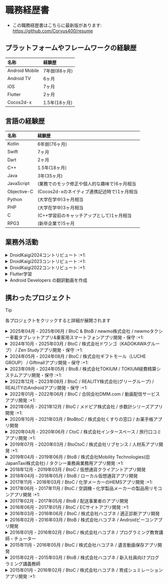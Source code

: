 <!-- ---
stylesheet: https://cdnjs.cloudflare.com/ajax/libs/github-markdown-css/2.10.0/github-markdown.min.css
body_class: markdown-body
css: |-
  .page-break { page-break-after: always; }
  .markdown-body { font-size: 11px; }
  .markdown-body pre > code { white-space: pre-wrap; }
--- -->

# 職務経歴書

- この職務経歴書はこちらに最新版があります: https://github.com/Corvus400/resume

## プラットフォームやフレームワークの経験歴

|      名称      | 経験歴        |
|:---------------|:-----------|
| Android Mobile | 7年弱(88ヶ月)  |
| Android TV     | 6ヶ月        |
| iOS            | 7ヶ月        |
| Flutter        | 2ヶ月        |
| Cocos2d-x      | 1.5年(18ヶ月) |

## 言語の経験歴

|     名称    | 経験歴                          |
|:------------|:-----------------------------|
| Kotlin      | 6年弱(76ヶ月)                    |
| Swift       | 7ヶ月                          |
| Dart        | 2ヶ月                          |
| C++         | 1.5年(18ヶ月)                   |
| Java        | 3年(35ヶ月)                     |
| JavaScript  | (業務でのモック修正や個人的な趣味で)6ヶ月相当     |
| Objective-C | (Cocos2d-xのネイティブ連携記述時で)1ヶ月相当 |
| Python      | (大学在学中)3ヶ月相当                 |
| PHP         | (大学在学中)3ヶ月相当                 |
| C           | (C++学習前のキャッチアップとして)1ヶ月相当     |
| RPG3        | (新卒企業で)5ヶ月                   |

<div class="page-break"></div>

## 業務外活動

<details><summary>DroidKaigi2024コントリビュート :+1: </summary>

- 8/11のリポジトリ公開から9/10までの31日間コントリビュートしました
- 結果と貢献を通じて何を学んだかはZennに纏めておりますのでそちらをご覧ください
  - [DroidKaigi2024のカンファレンスアプリに107個のPRがマージされました(一ヶ月間継続貢献)](https://zenn.dev/todayama_r/articles/55ddcb366cbc50)
- 3年連続[Welcome Talkにてオーガナイザーの方々と並ぶ形でご紹介頂きました](https://x.com/Todayama_R/status/1834398835327861168)
- 今年も去年同様[Takahiromさんに並ぶ二位の位置を占めることが出来ました](https://x.com/Todayama_R/status/1834398443361763519)

</details>

<details><summary>DroidKaigi2023コントリビュート :+1: </summary>

- 8/14のリポジトリ公開から9/13までの30日間コントリビュートしました
- 結果と貢献を通じて何を学んだかは[Zenn](https://zenn.dev/todayama_r/articles/404e358eaac1f1)に纏めておりますのでそちらをご覧ください
- 今年も前年同様[Welcome Talkにてオーガナイザーの方々と並ぶ形でご紹介頂きました](https://x.com/Todayama_R/status/1702496851340193816?s=20)
- 今年は去年より貢献順位が一つ上がり[Takahiromさんに並ぶ二位の位置を占めることが出来ました](https://twitter.com/Todayama_R/status/1702496604190847010)

</details>

<details><summary>DroidKaigi2022コントリビュート :+1: </summary>

- 9/6のリポジトリ公開から10/2までの26日間で[大小様々なPRを38個](https://github.com/DroidKaigi/conference-app-2022/pulls?q=is%3Apr+author%3ACorvus400+)作成
  - その内2個にリポジトリオーナーの[takahirom](https://github.com/takahirom)さんより[awesomeタグ](https://github.com/DroidKaigi/conference-app-2022/pulls?q=is%3Apr+author%3ACorvus400+is%3Aclosed+label%3Aawesome)を頂きました
- [Issueも16個消化し内5個がhigh priorityのもの](https://github.com/DroidKaigi/conference-app-2022/issues?q=is%3Aissue+assignee%3ACorvus400)でした
- [DroidKaigi2022 Day1 の Welcome Talk　にてオーガナイザーの方々と並ぶ形でご紹介頂きました](https://www.youtube.com/watch?v=P8BZw_yCokc&t=5327s)

![Insights](images/Insights.png)

</details>

<details><summary>Flutter学習</summary>

- [Flutter for Android developers](https://docs.flutter.dev/get-started/flutter-for/android-devs), [Flutter Layout Cheat Sheet](https://medium.com/flutter-community/flutter-layout-cheat-sheet-5363348d037e), [Flutter Gallery](https://gallery.flutter.dev/#/) の内容を踏まえて学習
  - https://github.com/Corvus400/my-flutter-cook-book-animation-app
  - https://github.com/Corvus400/my-flutter-for-android-developers-app
  - https://github.com/Corvus400/my_flutter_layout_cheat_seat_app
  - https://github.com/Corvus400/my_flutter_animation_tutorial_app
  - https://github.com/Corvus400/my-flutter-cook-book-effects-app

</details>

<details><summary>Android Developers の翻訳動画を作成</summary>

- 参画先のキャッチアップ時間で話題として提供 https://zenn.dev/todayama_r

</details>

<div class="page-break"></div>

## 携わったプロジェクト

> [!TIP]
> 各プロジェクトをクリックすると詳細が展開されます

<details><summary>2025年04月 - 2025年06月 / BtoC & BtoB / newmo株式会社 / newmoタクシー車載タブレットアプリ&乗客用スマートフォンアプリ開発・保守 :+1: </summary>

# 触れた技術スタック

- Kotlin, Jetpack Compose, Android, GraphQL(Federation), Kotlin Coroutine, Figma, GoogleMapsAPI, Datadog, Devin, Linear, Slack, MagicPod

# 概要

- 乗客が使用するアプリのストアは[此方](https://apps.apple.com/us/app/newmo-%E3%83%8B%E3%83%A5%E3%83%BC%E3%83%A2-%E3%82%BF%E3%82%AF%E3%82%B7%E3%83%BC-%E3%83%A9%E3%82%A4%E3%83%89%E3%82%B7%E3%82%A7%E3%82%A2%E3%82%A2%E3%83%97%E3%83%AA/id6738711799?mt=8)
- タクシーの乗務員が使用するタブレットのアプリはストアを使用して公開していない。
- モノリポジトリのため、Android/iOS/Web/BE全てが単一のリポジトリにて開発されている。
- 通信はGraphQLに統一されている。
  - BFFパターンではなく[Federationパターン](https://graphql.org/learn/federation/)が採用されている。
  - そのため、サブグラフとスーパーグラフが存在する。
- 乗客・乗務員両方のアプリはGoogleMap部分などComposeに対応していない部分以外はComposeで画面が構成されている。

# 担当

- 乗客用アプリ・乗務員用アプリ両方の機能追加・保守を担当。
- チーム人数は10人以上(担当が固定されていないので、人数は変動)
- リリースは一週間ごとに行われ、当番制で行うため自分も担当。
- 後半は乗務員用アプリの施策対応やMagicPodを使ったテストケースの追加がメイン。

# 課題

- 乗客用アプリはiOS側より開発が遅れていたので、iOSのリリース完了後にAndroidを普段開発していない人もオンボーディングを受けた上でコードを書いている。
  - そのため、Androidの経験の浅いメンバーによって書かれた部分の書き方が推奨の構成と異なる状態となっている。
  - ローディング表示なども入っていないため、ロード中に「さん」など固定文字だけが一瞬見えるような状態となっている。
- リリースプロセスの資料があるものの、暗黙知になっている部分が多く、資料を見るだけでは完結しない状態となっている。
  - そのためか、特定の同じ人がずっとリリース作業を担当しており、その人が休めない状態となっていた。
- 乗務員用アプリの施策対応によって、一部効果音を端末の音量設定を0に設定していても必ず鳴るようにした。
  - 音が鳴って欲しくない場面(オフィスでの開発時やQA時)でも音が鳴るようになってしまった。
- プロダクトの方針が大きく変わったことで、乗客用アプリの優先度が下がったたためアプリのQAコストを削減し、乗務員用アプリへリソースを再配分する必要がある。

# 取り組み

- 乗務員用アプリはAndroidの経験が豊富なメンバーによって記述されているため、そちらで使用されている[UiStateBuilder](https://github.com/DroidKaigi/conference-app-2023/blob/f255ed2f6f07f9f6f83bc3b15384b9bcf001d8e8/core/ui/src/commonMain/kotlin/io/github/droidkaigi/confsched2023/ui/UiStateBuilder.kt)を用いてリファクタを行った。
- リファクタと同時に[ShimmerEffect](https://github.com/valentinilk/compose-shimmer)を導入することで、ローディング表示を導入し固定文字がチラつく状態を解消した。
- 乗務員用アプリ・乗客用アプリのリリースプロセスの資料を実際にリリース作業を行なって出た不明点をもとに書き直し、リリース作業をしたことが無い人でも資料を見れば必要な手順が分かるようにすることで、単一障害点とならないようにした。
- SlackのWorkflow Builderを使用してリリース作業に役立つワークフローを追加した。
- デバッグ設定を利用して、効果音が端末の設定音量に応じて鳴る機能を追加した。
  - [DroidKaigi2024](https://github.com/DroidKaigi/conference-app-2024/pull/880)にてCompositionLocalProviderを使用していたので、この機能もCompositionLocalProviderを使用してUiStateを介さずに実現した。
- MagicPodを用いてリグレッションテストの自動化に着手した。

# 工夫した点

- DroidKaigiの知見を活用した。

</details>

<details><summary>2024年10月 - 2025年03月 / BtoC / 株式会社ドワンゴ（KADOKAWAグループ） / Zen Studyアプリ開発・保守 :+1: </summary>

# 触れた技術スタック

- Kotlin, Jetpack Compose, Android, RESTAPI, Kotlin Coroutine, RxJava, Robolectric, firebase, OAuth2.0, OIDC

# 概要
- ストアは[此方](https://play.google.com/store/apps/details?id=nico.ed.nnn.zane)
- マルチモジュールだがDIは入っていない
- PresenterとInjectorと呼ばれるクラスによってDIが行われている
- [DIは入っていないがRoborazziは入っている](https://qiita.com/hiesiea/items/237524b68d70ea1fecb6)
- WebViewとNativeの混合構成

# 担当

- [R高](https://nnn.ed.jp/high_school_feature/r_high_school/)が開学するためそちらに対応するためのアプリの改修と技術調査を主に担当
- 他にもCrashlyticsで挙がってくるバグの調査・対応も担当

# 課題

- ログイン導線が変更になるためそれに対応するために[OAuth 2.0](https://datatracker.ietf.org/doc/html/rfc6749) / [OIDC](https://openid.net/developers/how-connect-works/)に準拠したログインフローを実装する必要がある
- ただし標準的なOIDCのフローや[PKCE](https://datatracker.ietf.org/doc/html/rfc7636)対応とは異なる実装を求められるため[公式ドキュメント](https://developers.google.com/identity/protocols/oauth2/native-app?hl=ja)で使用が推奨されている[AppAuth](https://github.com/openid/AppAuth-Android)を使用しない独自実装が必要
- AndroidチームにOAuth2.0 / OIDCに知見の有るメンバーが1人も居ないため自分で調べて実装・懸念点の洗い出しを行う必要がある
- レビュー前までに他のメンバーにも知識を付けてもらうための勉強会等をレビューまでに定期的に行う必要がある
  - レビュー時に他のメンバーにもOAuth2.0 / OIDCの知見が無いとレビューが出来ずタスクが進行できないので理解してもらう事は必須

# 取り組み

- 実装フェーズが複数有るのでそれらに取り組みつつOAuth2.0 / OIDCやPKCEについての知識を深める
- 他のメンバーが策定しているフローにセキュリティリスクが存在しないかの検証

# 工夫した点

- 付け焼き刃的に暗記しても意味が無いので毎日OAuth2.0 / OIDCやPKCEについて調べて実装に備えるようにした
- DroidKaigiで得た知見の共有
  - codeInsightSettings.xmlが設定されておらずCompose以外の不要なクラスがサジェストされていたのでサジェストされないようにした
  - https://github.com/DroidKaigi/conference-app-2023/pull/589

</details>

<details><summary>2024年05月 - 2024年08月 / BtoC / 株式会社ギフトモール（LUCHE GROUP） / Giftmallアプリ開発・保守 :+1: </summary>

# 触れた技術スタック

- Kotlin, Jetpack Compose, Android, RESTAPI, Kotlin Coroutine, RxJava, MVVM, Dagger Hilt, MockK, Kotest, firebase

# 概要
- ストアは[此方](https://play.google.com/store/apps/details?id=jp.co.giftmall)
- マルチモジュール構成を取っておりapp/feature/cross_domain/repository等から成る
- WebViewとNativeの混合構成

# 担当

- GiftmallAndroidアプリのABテスト対応・保守を主に実施
- チーム人数は3人

# 課題

- プロパーのAndroidエンジニアが1人で手が足りておらずABテスト対応などが人数が多いiOS側と比べ対応が間に合っていない
- ABテスト対応後のコードの消し忘れなどで使われなくなったコードが多数残ったままになっている

# 取り組み

- Jetpack Composeで構成された画面のABテスト対応を主に実施
- ABテスト対応で触った箇所でどこからも参照されていないコードをボーイスカウト・ルールに則り削除
  - 削除が必要な行数が多い場合はタスクを作成し別PRで対応することでレビューし辛い状態にならないように対応
- ABテスト対応時にキャッシュ(Singleton化されたFlowを持つ簡易キャッシュ)の既存バグを発見しそちらの修正も対応
  - Flowが<Set<E>>を保持していたのでkey-valueで扱えるMapに変更することで対応

# 工夫した点

- DroidKaigi2023での貢献を通して得た知見を活用
  - ex)ABテスト対応でハプティックフィードバックを導入する対応が有ったがDroidKaigiで同様の対応をしているPRを知っていたのでそちらを参照することで機能実装は数分で対応が完了
  - [参考にしたPR](https://github.com/DroidKaigi/conference-app-2023/pull/1126)

</details>

<details><summary>2023年09月 - 2024年05月 / BtoB / 株式会社TOKIUM / TOKIUM経費精算システムアプリ開発・保守 :+1: </summary>

# 触れた技術スタック

- Kotlin, Jetpack Compose, View base(Jetpack ComposeではないXML), Android, RESTAPI, Kotlin Coroutine, MVVM, LiveData, flow, Dagger2, androidx.paging, Robolectric, JUnit,

# 概要
- ストアは[此方]( https://play.google.com/store/apps/details?id=beartail.dr.keihi&hl=ja&gl=US&pli=1 )
- マルチモジュール構成(app/core/feature形式ではない)
- HiltではなくDagger2を使用してDIが行われている
- Full-ComposeではなくComposableとViewベースのUIとが混在
- Androidチームのテックリードとしてのロールが主な責務

# 担当

- TOKIUM経費精算システムアプリの新機能開発・保守を主に実施
- チーム人数は3人

# 課題
- 既存コードに影響されViewModel等の構造がベストプラクティクスから外れている
- 横連携・情報伝達・開発フロー等アプリのコード以外の部分にも多数問題が存在しそれらにより開発速度が上がらない状態が何年も続いている
  - 施策の進行時クリティカルパスの把握など通常のプロジェクト進行で必須となる事前準備がほぼ不足している
  - 施策の進行中に稼働を増やすことでしかカバー出来ない状態になることが多々発生
  - iOS側でサイレントで対応・修正している内容がAndroid側に連携されず本来発生しえなかった対応コストが余分に発生
- Figmaの有用性が低い
  - Figmaすらない画面の方が多数
  - 殆どの画面がスクリーンショットを貼り付けるだけのほぼ意味の無い状態になっている
  - テキスト色等具体的な数値等は過去に実装されたコードを見る事になっていた
- Figmaを含めたドキュメントの有用性が低い
  - ドキュメントが無いor重複して存在・記述間違いのため正しい仕様の把握が困難な状態となっておりコードが仕様の状態が何年も継続している
- Composableに対するテストが書かれたことが無かった

# 実装面以外の取り組み

- リファクタ・リアーキテクチャ計画の立案・ディスカッション・推進を主導
  - 施策の進行に伴ってリファクタ・リアーキテクチャでの対応が困難だと判断しリプレースをするメリットを説明しそちらを行うように推進
- 未整理だったSlackチャンネル・ドキュメント・Figmaの整理整頓を主導
  - PullRequestテンプレートから不要な記述を削除し必要な記述を追加しPRのレビュー効率を高める
  - [JetpackComposeに関連しない同名のクラスがサジェストされないようにする](https://github.com/DroidKaigi/conference-app-2023/pull/589)事で生産性を向上させる
  - 既に誰も見ていないbotの通知などが誰も止めずに何年も放置されていたので止め必要な情報が流れるのを防ぐ
  - チャンネル名に法則を持たせて統一しチャンネルを探す余計な手間を排除
  - GitHubの通知を行うチャンネルが存在せず手動でレビュー依頼メンションを既存メンバーが都度投稿していた
    - 専用チャンネルにGitHubアプリによるインテグレーションを追加することで余計な作業を排除
  - DroidkaigiのFigmaのようにComponent化した部品を使って画面を作成するよう主導
  - 先行して実装完了済のiOS側が作成したFigmaの内容構成に合わせComponent化した部品を用いて既存メンバーと協力してFigmaを作成
    - 本来はデザイナーが担う役割だがデザイナーが居ないため開発メンバーでFigmaを作成
  - 仕様の記述されているNotionの整理を主導
    - テンプレートを作成しビジネスサイド・開発メンバー双方がどこを見れば何の情報が有るかを分かりやすくする
- 会議体や会議の進行方法の変更を提案し横連携を行えるようにした
  - 朝会を夕会に改組
    - 重要なメンバーが参加出来ない日が多く機能していないため
  - 横展開を先に行いその後主催者が各自の進捗を聞く流れとなるように変更
    - 先に重要な連絡・ディスカッションを済ませてから主催者が進捗を聞くようにする
- 仕様の確認と段取り方法(何をまず確認しなければならないか等)の伝授を既存メンバーに対して主導
  - 段取り不足による工程の遅延・やり直しの発生が初期は非常に目立ったため
  - PERT図の導入なども提案
- メンバーのレベルを高めるためDroidkaigiのPRから一つ選んでそれについて10分話す場を週に3回設けるよう主導
  - 10分としたのは[ANDPADの取り組みの記事]( https://tech.andpad.co.jp/entry/2020/09/23/095120 )を見てのこと
- JIRAのタスク番号が偶数・奇数かで既存メンバーのどちらが自分のPRを見るかを決めていたためそのルールをGitHubActionを使用して自動化

# 実装面の取り組み
- Robolectricを使ったユニットテストを導入(自分が追加したのは199件中154件)
  - テストを導入する前にテストの記述方針を既存メンバーと調査・ディスカッションした上で導入
  - テスト内容としてはnull/non-null/境界値をチェックすることでUIが仕様通りに表示されているかをチェックする
  - DisplayNameアノテーションを使って日本語でテストの説明を入れて分かりやすくしている(メソッド名称は英語)
  - painter等に何がセットされているかは直接確認する方法は無いのでそのような場合はcontentDescriptionにセットされた値をチェックすることで代替としている
- ViewModelの構造を一般的なAndroidアプリに近づけるよう主導
  - 不要なViewModelの依存・継承を排除
  - Repository/UseCaseからデータのCRUDを行う修正を主導
- Screen・Screenで利用するComposable・ボトムシートを担当し作成
  - 3画面・9部品・5つのボトムシートコンテンツ
  - それぞれ表示パターンを目視で素早く確認出来るようにPreviewアノテーションで境界値によるUI変化をパターン網羅するように表示させている
- DroidKaigiやNow in Androidの採用した方が良いパターンを導入し他の方にもそれに合わせてもらうよう主導
  - ViewModelで[buildUiState](https://github.com/DroidKaigi/conference-app-2023/blob/f255ed2f6f07f9f6f83bc3b15384b9bcf001d8e8/core/ui/src/commonMain/kotlin/io/github/droidkaigi/confsched2023/ui/UiStateBuilder.kt#L9)を使用するよう主導
  - ダミーデータを[fake(),fakes()メソッド](https://github.com/DroidKaigi/conference-app-2023/blob/f255ed2f6f07f9f6f83bc3b15384b9bcf001d8e8/core/model/src/commonMain/kotlin/io/github/droidkaigi/confsched2023/model/Timetable.kt#L104)を作成して提供

# 工夫した点

- DroidKaigi2023での貢献を通して得た知見を活用した

</details>

<details><summary>2022年12月 - 2023年08月 / BtoC / REALITY株式会社(グリーグループ) / REALITYのAndroidアプリ開発・保守 :+1: </summary>

# 触れた技術スタック

- Kotlin, Jetpack Compose, Android, Protocol Buffers, RESTAPI, Kotlin Coroutine, MVVM, LiveData, flow, koin, Lokalise

# 概要
- ストアURLは此方( https://play.google.com/store/apps/details?id=net.wrightflyer.le.reality&hl=ja&gl=US&pli=1 )
- マルチモジュール構成を取っておりfeature/libraries/data/coreから成る
- UaaL( Unity as a Library )を採用しておりUnityを使用してアバターの表示を行いUnityの上にネイティブのUIを表示する構造となっている
- 12言語対応のためLokaliseというサービスを使用しstrings.xmlは手動ではなくサービスから出力されたものを使用する形となっている
- 通信クライアント部分が別リポジトリで管理されており部分的にProtocol Buffersを使用
- 新機能開発の合間に整理されていない状態となっていたドキュメントの整理などチーム全体の効率を上げるタスクも自ら実行

# 担当
- REALITY Androidアプリの新機能開発・保守を主に実施
- チーム人数は10人

# 課題
- 他社ではチャットへの流入を増やすためのシェア導線が準備されているがREALITYではアプリ外シェアがメインとなっており流入が少ない状態となっていた
- デフォルトで通知がONになっておりフォロー通知が頻繁に飛ぶため通知をOFFにされるケースが多い状態となっていた　加えて通知をOFFにするとONに戻すきっかけが存在していない
- Plural機能が使用されていないため単位の単数複数形が存在する言語の翻訳品質が低下していた
- GitHubのWikiに情報が集積されているものの整理されておらず必要な情報に辿り着くことが難しい状態となっていた

# 取り組み
- JetpackComposeによる画面の作成・REST APIの追加を実施
- JetpackComposeではpluralStringResourceを使用しXMLではgetQuantityStringを使用する事でLokaliseから出力されるリソースを表示出来るようにした
- チーム内にて協議しプロジェクト内にDocsフォルダを作成しWikiとDocsの役割分担を行い整理を実施

# 工夫した点
- DroidKaigi2022での貢献を通して得た知見を活用した

</details>

<div class="page-break"></div>

<details><summary>2022年01月 - 2022年06月 / BtoC / 合同会社DMM.com / 動画配信サービスアプリ開発 :+1: </summary>

# 触れた技術スタック

- Android TV, Kotlin, GraphQL, Apollo Client, Kotlin CoroutineKotlin Multiplatform Mobile, ExoPlayer, LiveData, Kotlin Flow, Koin, MVVM, DDD, Mermaid, PlantUML, JavaScript, Node.js

# 概要
- 動画配信サービスアプリを置き換えるためのAndroid TV開発
- Kotlin Multiplatform Mobile(KMM)を利用したマルチモジュール/マルチフレームワーク構成
- GraphQL(BFF)のQueryとMutation部分も設計・実装
- 各種スキーマの定義も実施
- 設計の際にはMermaidやPlantUMLを使用してクラス図を作成しレビュー
- 主体的に自チームだけでなく各チームと仕様や実装についてやり取りを行い自走しタスクを進めた
- Android知識のキャッチアップを行う時間が業務中に有りその時間の為に [Android Developers の翻訳動画を作成](https://zenn.dev/todayama_r)するなどした
- 5/17時点で 対応画面数は10以上 UseCase類の設計も10以上 作成したPRは111個 コードは 20,290++ 9,208-- 1,191貢献

# 担当
- 17人チームのAndroid TV側を担当
- 基本設計・詳細設計・実装・単体テストを実施

# 課題 
- Android TV側にはNavigationコンポーネントが導入されておらずMainActivityのFragmentを各開発者がreplaceして遷移させる処理を各所に書いていた
  - 一ヵ月も絶たない内に遷移処理が複雑化しバグの温床になるのが目に見えていた
- Android TVはMobile開発では意識する必要のないフォーカス制御が肝であるが開発当初はチーム全員がフォーカス制御が上手く出来ず開発速度が停滞した
- GraphQLの知識が0のメンバーが殆どで有りダミーデータの直書きからQueryやMutationを実行するよう置き換える際にも開発速度が停滞した
- KMMのためiOS,Android Mobile, Android TV総勢30名以上がソースに触れる為CI(Bitrise)チェックをすり抜けてdevelopのビルドが通らない状態になる事が頻発した
- 既存サービスが有るとはいえ新規の大規模開発のためリードエンジニアだけでは対応が追い付かない部分が多々有り日々いくつもの問題が発生していた

# 取り組み 
- KoinのSharedViewModelと遷移先を判定するためのsealed interfaceを用意し各実装者がバラバラに記述していた遷移処理を統一させた
- Android TV特有のライブラリであるLeanbackのキャッチアップをチーム全体で行いフォーカス制御が上手く出来ないRecyclerViewの代わりにRowsSupportFragmentを使用するなどして開発速度の停滞を防いだ
- 自分が[参画前にキャッチアップしていたGraphQLの知識](https://github.com/Corvus400/my-server-for-graphql-learning)を基に他メンバーの実装を助ける等して開発速度の停滞を防いだ
- PRマージ後にローカルでビルド出来るかをこまめにチェックする等して対応
  - BitriseのプランをTeamsより上のVelocityプランへ引き上げるとTeamsへ戻す際に手続きに時間がかかるため
  - 最新developを取り込み必須にする設定にも出来たが頻繁にdevelopへPRがマージされる状況ではいつ迄経ってもマージできない状況になり開発速度が低下する為上記の対応
- GraphQLのモックサーバがNodemonで自動再起動されるようになっていたがindex.jsと同じディレクトリのJSファイルのみ監視しており.graphqlファイルの変更が監視されていなかった
  - そのため監視されるようにpackage.jsonを修正する対応を実施
- GraphQLにてカスタムスカラーが定義されていたもののモックされていなかった為参照されるとResolve出来ずクラッシュしていた
  - カスタムスカラーをモックするように定義を修正する対応を実施
- 他にもドキュメント(Markdown)を適宜修正するPRを出し全体周知する対応を実施する等割り当てられたタスク以外の球拾いタスクも適宜実行し対応

# 工夫した点 
- 自チームだけでなく他チームなど全体を見て重複作業の発生防止や困っている点を把握対応し個ではなくチームとしての開発速度を底上げできるよう努めた
- レビューを行う必要があるPRが毎日最低5件以上は出ており他のメンバーの作業をブロックしない為に時間を決めて全てレビューするよう務めた
- 参画前から[GraphQL](https://github.com/Corvus400/my-server-for-graphql-learning)やJetpack ComposeをUdemyの動画を購入して翻訳して見ながら実装をしてみる等してキャッチアップしていた

</details>

<details><summary>2021年06月 - 2021年12月 / BtoC / メドピア株式会社 / 歩数計シリーズアプリ開発 :+1: </summary>

# 触れた技術スタック

- Android Mobile, Kotlin, LiveData, Room, Dagger, Kotlin Coroutines, Kotlin Flow, DataBinding, Realm, Flipper, OneSignal

# 概要
- 歩数計シリーズアプリ開発(Android)
- 3つの歩数計アプリをそれぞれ担当
- 新規機能追加が主
- マルチモジュール・AAC（LiveData、ViewModel、Room）・Dagger採用の歩数計テンプレートアプリをsubtreeで取り込み各プロダクトに応じたカスタマイズを行うタイプとシングルモジュール・MVPのアプリそれぞれを担当
- フルリモートにて対応

# 担当
- 7人～14人チームのAndroid側を担当
- 実装・単体テスト・結合テスト・保守・運用を実施

# 課題
- テンプレートアプリ側でDeprecated等の警告が多数出ておりGitHubでのレビュー時にbotが警告を大量に出力していたのでそれを無くす必要が有る
  - 具体的には NetworkInfo(Deprecated)・FragmentPagerAdapter(Deprecated)・startActivityForResult(Deprecated)・onActivityResult(Deprecated)・requestPermissions(Deprecated)・kotlinx.coroutines.ExperimentalCoroutinesApi(experimental)・name shadowed・unnecessary safe call(Kotlinバージョンアップに伴う引数のnon-null変更)・type mismatch・whenのcase不足・never used・no cast needed・Interfaceと実装での引数名前違い
- 新規開発のテンプレートを使用したアプリではテンプレートアプリには無い歩数を示すマーク代わりの動物の画像をアニメーションさせる機能を追加する必要が有った
- 何れのアプリもPM側が余り仕様を把握していない状態の為言葉通りにタスクを進めるのは危うい状態
- 課金機能の実装と動作確認を行う要件への対応

# 取り組み
- 地道に警告文が出ている部分を一つ一つデグレしていないか確認しながら解消
- 先に参画している開発者にアドバイスを貰いつつ他のテンプレートアプリを使用していないアプリ側の処理を参考に実装
- SlackやBacklogや昼会で口頭確認して仕様の不整合や不明点を潰しながらあやふやな部分の仕様を明確化
- テンプレートアプリが実装済みの課金機能を使用して要件を満たす

# 工夫した点
- レビューは余り細かく見るプロジェクトでは無かったがレビュー負担を減らすのと見逃しを減らす為に説明を加えた方が良いと思った箇所にGitHub上でシングルコメントを各所に追記した状態でPRを出していた
- 既存のテンプレートアプリの出来が良いので独自色を出すのは控え可能な限りテンプレートアプリの処理を参考にして機能追加や改修を行う事で作業時間を極限まで短縮した

</details>

<div class="page-break"></div>

<details><summary>2020年10月 - 2021年03月 / BtoBtoC / 株式会社くすりの窓口 / お薬手帳アプリ開発</summary>

# 概要

- お薬手帳機能他血圧手帳等複合機能アプリ開発(BtoBtoC)
- Crashlyticsに記録された不具合の改修対応等が主。

# 担当
- 6人チームのAndroid側を担当
- 実装・単体テスト・結合テストを実施

</details>

<div class="page-break"></div>

<details><summary>2020年04月 - 2020年06月 / CtoC / 株式会社インタースペース / 旅行口コミアプリ開発 :+1: </summary>

# 触れた技術スタック

- Android Mobile, Kotlin, iOS, Swift, Redux, DDD, Navigator, Spek2, MockK, Mockito, Adjust, Repro, Crashlytics, DataBinding

# 概要
- 旅行先の口コミ掲載アプリ開発
- Redux・DDDのコンビネーション構成に沿って機能追加を担当
- アーキテクチャーはRobert C. MartinのClean Architectureを参考としたものを採用
- 画面の追加はNavigationコンポーネントにより実装(1Activity多Fragment)
- テスト(Spek2)の追加も機能追加と同時に実施
- app,ui,domain,infrastructureからなるマルチモジュール構造
- フルリモートにて対応

# 担当
- 5人チームのAndroid側を担当
- 実装・単体テスト・結合テストを実施

# 課題
- iOSで先行してリリースされている自社サービスアプリをAndroidでも展開する事が目的
- PMが仕様を余り把握しておらずドキュメントもあてにならない状態の為先にリリースされているiOS側のコードを見て実装を進める流れになっていた
- 実現したい内容に比して複雑なアーキテクチャーを採用している為新規機能追加や改修のスピードが落ちていた

# 取り組み
- Swiftコードを読み解きiOS側のアプリの動作を見ながら仕様の不明点を解消して実装を進めた
- キャッチアップが足りていない点を補いつつ実装を進めた

# 工夫した点
- 業務時間外でもキャッチアップを積極的に行った

</details>

<div class="page-break"></div>

<details><summary>2019年07月 - 2020年03月 / BtoCtoC / 株式会社リブセンス / 人材系アプリ開発 :+1: </summary>

# 触れた技術スタック

- Android Mobile, Kotlin, Java, RxJava, DbFlow, Room, iOS, Swift, Adjust, Repro

# 概要
- 成功報酬型人材紹介アプリ開発
- アーキテクチャーはRobert C. MartinのClean Architectureを参考としたものを採用
- 機能追加・改修・ABテスト対応を実施
- RxJava1系から2系への移行とKotlin化対応も施策対応と並行して実施
- DbFlowからRoomへのマイグレーション対応も一部実施
- 正社員の方とのディスカッションに参加し要件定義部分から関わる開発スタイル
- 正社員の方と同様10%ルールに参加しiOSアプリ側の簡単な改修も行う
- 当初は出社での業務で後半よりフルリモートにて対応
- 9ヶ月で作成したPRは凡そ90個 コードは 974コミット 52,377++ 31,415-- 1,434貢献

# 担当
- 7人チームのAndroid側を担当
- 実装・単体テスト・結合テスト・保守・運用を実施

# 課題 
- Java部分が多くRxJava1やDbFlow等が使用されている部分が多くグロースに繋がり辛い部分の近代化改修が遅遅として進んでいない状態だった
- スピーディーにABテスト対応を行いグロースさせる事が非常に重視される現場だった為余日管理が他の案件より高度な物を要求された
- レビュー時にもパフォーマンスやコードの分かりやすさを非常に厳密に求められた

# 取り組み 
- 新規追加分のコードはKotlinで書き既存部分の改修やABテスト対応時についでにKotlin化や陳腐化したライブラリの入れ替えを実施
- 余日精度を上げるためにどのタスクにどの位の時間を費やしたかを日単位ではなく時間単位で毎日記録
- 可能な限り過去のレビュー指摘事項と同じ指摘事項が付かないようPRを出す前に過去のPRの指摘事項を確認してからレビューを依頼

# 工夫した点 
- PM等が会議に多く時間を取られるため仕様策定や確認に時間を多く割ける環境では無かった
  - ツーカーで済むコミュニケーションとなるように仕様の不明点を5W1Hを徹底して箇条書きにして短い文章となるようにして伝えるよう特に気を配った
- どの位の時間で終わるか不透明な部分から重点的に見積もりするようにした
- 時間が限られているので特に指摘回数が多い指摘事項については個人用SlackにメモしてPRを出す前に確認するようにした

</details>

<div class="page-break"></div>

<details><summary>2019年04月 - 2019年06月 / BtoB / 株式会社Mobility Technologies(旧JapanTaxi株式会社) / タクシー乗務員業務用アプリ開発 :+1: </summary>

# 触れた技術スタック

- Android Mobile, Kotlin, DeviceOwner, ExoPlayer, AudioFocus, Service, Kotlin Coroutine, Timber, Kibana, Espresso

# 概要
- MaaS大手(現在は合併社名変更)の乗務員用アプリ開発
- Android側を担当
- DeviceOwner使用端末のOreo,Pie対応、Espressoテスト項目追加、ラジオ機能追加等(ExoPlayerやAudioFocusやService使用)
- IPタブレット(旧システム)・広告タブレット(乗客側に設置 広告掲示と料金決済等に使用)・乗務員タブレット(ナビゲーションや乗車前の乗客との連絡用 タブレットによってPh1,Ph2がそれぞれ存在)と機器が複数存在
- 出社での業務

# 担当
- 上記機器の内乗務員タブレットに使用するアプリ7人チームのAndroid開発を担当
- 実装・単体テスト・結合テストを実施

# 課題
- 乗務員が非常時にのみ使用する事を想定したラジオ機能を追加する必要が有る
  - ラジオ機能を使用している間もナビゲーションや乗客からの通話がかかってくる事が有るためAudioFocusによる制御は必須
- 新規決済手段を追加する必要が有る
  - 広告タブレットチーム側と連携する必要が有る
- DeviceOwnerを使用するアプリの為端末の更新に伴いAndroid9.0に対応する必要が有る
  - 単純にminSdkVersionを上げるだけではクラッシュして起動すらしないので起動するようにまず修正しそこから各機能が9.0更新前と同じ見た目で動くようにする必要が有る
    - 具体的には Apache HTTP対応・ManifestでのReceiver登録からregisterReceiverする方法への変更・network-security-configの設定など

# 取り組み
- 正社員の方より展開された正社員の方製のラジオアプリを参考にしてラジオ機能を追加した
- Android9.0更新時には地道に一つ一つ機能を手動で確認し表示崩れや機能が正常に動作するかの確認を目視とログ上で確認しながら改修
- 各機能の追加時に必要に応じてespressoテストを追加

# 工夫した点
- 正社員の方がミーティングや話し合いなどで拘束されている時間が長い為ツーカーで済むコミュニケーションとなるように仕様の不明点を5W1Hを徹底して箇条書きにして短い文章となるようにして伝えるよう特に気を配った

</details>

<div class="page-break"></div>

<details><summary>2018年12月 - 2019年03月 / BtoC / 仮想通貨クライアントアプリ開発</summary>

# 概要

- BtoC向けの仮想通貨クライアントアプリ開発。

# 担当
- 5人チームのAndroid側を担当
- 実装・単体テストを実施

</details>

<details><summary>2018年04月 - 2018年05月 / BtoB / ローカル仮想通貨アプリ開発</summary>

# 概要

- BtoB向けの仮想通貨クライアントアプリ開発。

# 担当
- 5人チームのAndroid側を担当
- 詳細設計・実装・単体テストを実施

</details>

<div class="page-break"></div>

<details><summary>2017年11月 - 2018年03月 / BtoC / 化学メーカーのHEMSアプリ開発 :+1: </summary>

# 概要
- Home Energy Management Systemアプリ開発
- フルスクラッチの為要件定義から実装迄を担当
- Android側の開発アドバイス、開発手法・ツール提案等も実施
- アーキテクチャはMVC
- 出社での業務

# 触れた技術スタック

- iOS, Swift, Carthage, Android Mobile, Kotlin, Bluetooth

# 担当
- 1-4人チームのiOS側を担当
- 詳細設計・実装・単体テストを実施

# 課題
- ECHONET Lite規格に沿って蓄電池や太陽光パネルと通信し通信によって得た値をグラフ等で表示する

# 取り組み
- どのようなアーキテクチャにするか、ライブラリの選定、READMEへの使用ライブラリやアーキテクチャを記載
- 要件定義を行いつつ一人でプロジェクトに従事
  - その後追加された人員も未経験者の為自身が後から来た人員に対して知見を共有
- Android側はフルKotlinだったがAndroid開発未経験者とJavaでのAndroid開発のみ経験が有る人員だった為Kotlinでの開発の知見や開発手法・ツール提案などを実施し作業効率の向上を図った

# 工夫した点
- iOS開発自体が知識経験がほぼゼロの状態なので業務時間外でもキャッチアップを行い不利を補った
  - Bluetooth通信については iOS×BLE Core Bluetoothプログラミング を参考に実装


</details>

<div class="page-break"></div>

<details><summary>2017年06月 - 2017年11月 / BtoC / 空調機・化学製品メーカーの製品用リモコンアプリ開発 :+1: </summary>

# 触れた技術スタック

- Android Mobile, Java, Glide

# 概要
- 大手空調機・化学製品メーカーのエアコン・空気清浄機のリモコン(宅内・宅外)アプリ開発のAndroid側を担当
- 開発体制の改善提案等も実施
- 出社での業務

# 担当
- 6人チームのAndroid側を担当
- 基本設計・詳細設計・実装・単体テストを実施

# 課題
- 空調製品を操作するアプリの機能追加・改修を行う

# 取り組み
- メーカー側のブランドキャラクターのAnimation GIFを読み込み動作させる
  - Androidのアニメーション機能を用いてアニメーションさせていないので途中で動作を止める等の細かい制御が簡単に出来ず実装が難航
- 屋外からの空調機器操作を行う機能を追加する
  - LANに接続された空調製品とアプリを仲立ちする機器が有りそちらと連携する事で温度・湿度の取得や運転モードの設定を空調製品に伝達する機能
  - 当時の法律では屋外からの家電操作が厳しく制限されていたため法律に配慮した実装となり仕様が難解になり実装が難航
- 新しい運転モードへの対応

# 工夫した点
- 正社員同様業務委託メンバーも顧客と仕様調整を行うミーティングに参加するよう求められていたので積極的により実装が簡単になるよう働きかけた
- 他のメンバーの誰一人としてレビューをする意味を理解しておらず相互レビューではあったが仕様不備指摘や実装改善提案などをレビューでしていない状態だった
  - リーダブルコードを基にしながらレビューで他メンバーにどのようにレビューをするかを示した
- ECサイトアプリ開発の時と同様テスト項目書を作成する事を求められたのでテスト観点表を作成してそれを基にしてテスト項目書を作成する流れになるよう働きかけた
- Gitのコミットメッセージやコメントもコードを日本語で説明するような役に立たない状態だったのでコードには How コミットログには Why コードコメントには Why not を書く形にするようレビューを中心として働きかけた
  - メソッド名も同様

</details>

<div class="page-break"></div>

<details><summary>2017年02月 - 2017年05月 / BtoB / 配送事業者のアプリ開発</summary>

# 概要

- 大手配送事業者の次世代業務端末機の開発。

# 担当
- 10人チームのAndroid側を担当
- 詳細設計・実装・単体テスト・結合テストを実施

</details>

<details><summary>2016年06月 - 2017年01月 / BtoC / ECサイトアプリ開発 :+1: </summary>

# 概要
- 大手コンビニ事業者が、複数アプリで提供していたサービスを統合する事を目的とするアプリの開発
- 出社での業務

# 担当
- 6人チームのAndroid側を担当
- 基本設計・詳細設計・実装・単体テスト・結合テストを実施

# 課題
- 多数ある自社ブランドを一つのアプリで提供する事を目的とするアプリの機能追加や改修を行う

# 取り組み
- Nativeのログイン画面をWebViewに置き換える
  - 通常は逆だがコンビニ事業者側よりログイン画面のデザイン都合でWebView化を行う事となった
  - DOMをJavaScriptで細かく制御する必要が有るがこの時期のAndroid端末はOSバージョンや端末によってWebViewの動作が一様でない為最後までこの部分の実装で難航する事になる
- Excelで基本設計書・詳細設計書・テスト仕様書を作成する事を求められる為実装前にそれらのドキュメントレビューを行い実装を行う流れ
  - ウォーターフォールだが設計書のレビューが通った後に実装を進めると実現出来ないケースや想定通りに動作しない事が判明するケースが多く設計書を修正しながら実装をする事が多かった
  - テスト仕様書についてはテスト仕様書そのものをレビューすると項目自体が多すぎてレビュー漏れが多発した為後半からはテスト観点表をレビューしそれを基にテスト項目書を作成し手動テストを行う流れとなった
- 一つ一つの実装にログ出力とコメントを書く事が求められた為要望に沿って実装
  - コメントが実装と乖離したり間違っている事も多いが保守されず放置されている
  - 使用されていないクラスの削除も認められない為不要なコードが多数残ったまま放置されている

# 工夫した点
- プロジェクト体制や人員に多くの問題を抱える中で周りの先に参画しているエンジニアに仕様やコーディングについての助言を積極的に請う事で作業時間の短縮を図った

</details>

<div class="page-break"></div>

<details><summary>2016年03月 - 2016年06月 / BtoC / 株式会社ハコブネ / 適正診断アプリ開発</summary>

# 概要

- 職業適性を診断するアプリの開発の端末側を一人で担当。
- 企画内容に基づいて開発。
- Cocos2d-x使用。

# 担当
- 要件定義・基本設計・詳細設計・実装・単体テスト・結合テスト・総合テスト・保守・運用を実施

</details>

<details><summary>2016年02月 - 2016年03月 / BtoB / 株式会社ハコブネ / Androidビーコンアプリ開発</summary>

# 概要

- バスの通行状態を検知するビーコンアプリの開発の端末側を一人で担当。

# 担当
- 要件定義・基本設計・詳細設計・実装・単体テスト・結合テスト・総合テスト・保守・運用を実施

</details>

<details><summary>2016年01月 - 2016年02月 / BtoC / 株式会社ハコブネ / プログラミング教育講師・チューター</summary>

# 概要

- 子供向けにプログラミング授業を中学校や学習塾などへ提供。講師の育成など。
- Scratchを使用。

</details>

<details><summary>2015年11月 - 2016年05月 / BtoC / 株式会社ハコブネ / 遺言動画保存アプリ開発</summary>

# 概要

- 遺言動画を撮影・保存するアプリの開発の端末側を一人で担当。
- 企画内容に基づいて開発。

# 担当
- 要件定義・基本設計・詳細設計・実装・単体テスト・結合テスト・総合テスト・保守・運用を実施

</details>

<div class="page-break"></div>

<details><summary>2015年02月 - 2015年03月 / BtoB / 株式会社ハコブネ / 新入社員向けプログラミング講義教師</summary>

# 概要

- 他社の新人教育要員として参画。
- Scratchを使用。


</details>

<div class="page-break"></div>

<details><summary>2015年01月 - 2016年02月 / BtoC / 株式会社ハコブネ / 育成シュミレーションアプリ開発 :+1: </summary>

# 触れた技術スタック

- Cocos2d-x, Android Mobile, iOS, C++, Java, Objective-C, ニフクラ mobile backend

# 概要
- 自社開発の昆虫育成シュミレーションアプリを企画・開発
- 台湾ベンダーとの共同事業。Cocos2d-x使用
- 10月のリリース後はアップデートや保守等を一人で実施
- 出社での業務

# 担当
- 1-4人チームの実装を担当
- 要件定義・基本設計・詳細設計・実装・単体テスト・結合テスト・総合テスト・保守・運用を実施

# 課題
- 受託開発メインの会社だったが自社プロダクトを持つために協業している台湾の会社と協力しゲームアプリを作成する

# 取り組み
- Cocos2d-xを使用する事でAndroid・iOSそれぞれでゲームアプリを提供する
  - Cocos2d-xのバージョンアップが頻繁に有り公式のバージョンアップコマンドを単純に実行すると失敗しビルドが出来なくなる事が多い等決して使い勝手の良いフレームワークでは無かった
  - Cocos Studio を当初使用して開発していたため保守の段階で Cocos Creator になった際にデータに互換性が無く保守が難航
- C++コードからは呼び出せない各OS依存の処理(SNSへの投稿でIntentを使用する等)はJNI等を使用してネイティブ連携
- 自社のデザイナープランナーと台湾ベンダーのデザイナープランナープログラマーと協力し企画から実装・テストまで全部担当
  - 台湾ベンダー側のプログラマーのコード品質が低すぎたため途中から外れて頂きその部分も自分で巻き取り
- アプリのimpressionの効果測定の為のライブラリ導入(C++ではなくJavaとObjective-Cでそれぞれ導入)
- PUSH通知を行うためにニフクラ mobile backendを導入
  - 公式ドキュメント通りに導入しようとすると上手くいかなかった為導入が難航

# 工夫した点
- 業務時間外でのキャッチアップ
- 入れ替わりで辞めていった正社員の方が在籍している間に可能な限り知見の共有を行ってもらう事で知識・経験不足を補った

</details>